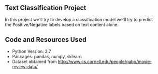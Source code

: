 ## Text Classification Project

In this project we'll try to develop a classification model we'll try to predict the Positive/Negative labels based on text content alone.

## Code and Resources Used

* Python Version: 3.7
* Packages: pandas, numpy, sklearn
* Dataset obtained from http://www.cs.cornell.edu/people/pabo/movie-review-data/
